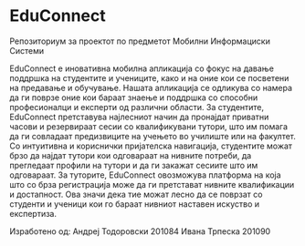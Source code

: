 # EduConnect

Репозиториум за проектот по предметот Мобилни Информациски Системи

EduConnect е иновативна мобилна апликација со фокус на давање поддршка на студентите и
учениците, како и на оние кои се посветени на предавање и обучување. Нашата апликација се
одликува со намера да ги поврзе оние кои бараат знаење и поддршка со способни професионалци
и експерти од различни области.
За студентите, EduConnect претставува најлесниот начин да пронајдат приватни часови и
резервираат сесии со квалификувани тутори, што им помага да ги совладаат предизвиците на
учењето во училиште или на факултет. Со интуитивна и кориснички пријателска навигација,
студентите можат брзо да најдат тутори кои одговараат на нивните потреби, да прегледаат
профили на тутори и да ги закажат сесиите што им одговараат.
За туторите, EduConnect овозможува платформа на која што со брза регистрација може да ги
претстават нивните квалификации и достапност. Ова значи дека тие можат лесно да се поврзат со
студенти и ученици кои го бараат нивниот наставен искуство и експертиза.

Изработено од:
Андреј Тодоровски 201084
Ивана Трпеска 201090
